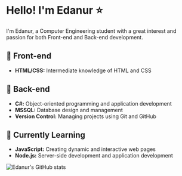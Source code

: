 
# Hello! I'm Edanur ⭐

I'm Edanur, a Computer Engineering student with a great interest and passion for both Front-end and Back-end development.

## 🌸 Front-end

- **HTML/CSS:** Intermediate knowledge of HTML and CSS

## 🌸 Back-end

- **C#:** Object-oriented programming and application development
- **MSSQL:** Database design and management
- **Version Control:** Managing projects using Git and GitHub

## 💭 Currently Learning

- **JavaScript:** Creating dynamic and interactive web pages
- **Node.js:** Server-side development and application development


![Edanur's GitHub stats](https://github-readme-stats.vercel.app/api?username=edanurcelikk&theme=dracula&show_icons=true)
